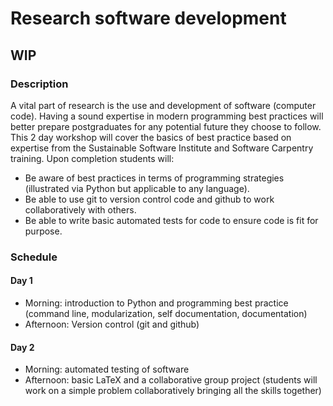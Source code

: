# Research software development

## WIP

### Description

A vital part of research is the use and development of software (computer code).
Having a sound expertise in modern programming best practices will better
prepare postgraduates for any potential future they choose to follow. This 2 day
workshop will cover the basics of best practice based on expertise from the
Sustainable Software Institute and Software Carpentry training. Upon completion
students will:

- Be aware of best practices in terms of programming strategies (illustrated via
  Python but applicable to any language).
- Be able to use git to version control code and github to work collaboratively
  with others.
- Be able to write basic automated tests for code to ensure code is fit for
  purpose.

### Schedule

#### Day 1

- Morning: introduction to Python and programming best practice (command line,
  modularization, self documentation, documentation)
- Afternoon: Version control (git and github)

#### Day 2

- Morning: automated testing of software
- Afternoon: basic LaTeX and a collaborative group project (students will work
  on a simple problem collaboratively bringing all the skills together)
